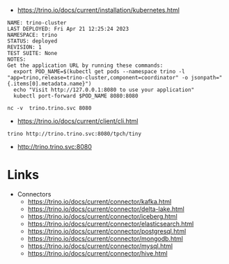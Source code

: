    * https://trino.io/docs/current/installation/kubernetes.html

```text
NAME: trino-cluster
LAST DEPLOYED: Fri Apr 21 12:25:24 2023
NAMESPACE: trino
STATUS: deployed
REVISION: 1
TEST SUITE: None
NOTES:
Get the application URL by running these commands:
  export POD_NAME=$(kubectl get pods --namespace trino -l "app=trino,release=trino-cluster,component=coordinator" -o jsonpath="{.items[0].metadata.name}")
  echo "Visit http://127.0.0.1:8080 to use your application"
  kubectl port-forward $POD_NAME 8080:8080
```

```shell
nc -v  trino.trino.svc 8080
```

   * https://trino.io/docs/current/client/cli.html
```shell
trino http://trino.trino.svc:8080/tpch/tiny
```

   * http://trino.trino.svc:8080


# Links
   * Connectors
      * https://trino.io/docs/current/connector/kafka.html
      * https://trino.io/docs/current/connector/delta-lake.html
      * https://trino.io/docs/current/connector/iceberg.html
      * https://trino.io/docs/current/connector/elasticsearch.html
      * https://trino.io/docs/current/connector/postgresql.html
      * https://trino.io/docs/current/connector/mongodb.html
      * https://trino.io/docs/current/connector/mysql.html
      * https://trino.io/docs/current/connector/hive.html
